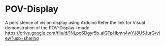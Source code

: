 # POV-Display
A persistence of vision display using Arduino
Refer the link for Visual demonstration of the POV-Display I made
https://drive.google.com/file/d/1NLpc6Dgyr5b_alGTpHbmn4wYJ8U5JurG/view?usp=sharing
